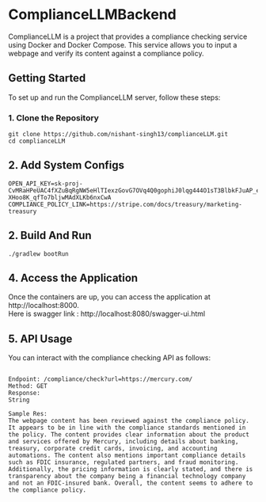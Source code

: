 # ComplianceLLMBackend

ComplianceLLM is a project that provides a compliance checking service using Docker and Docker Compose. This service allows you to input a webpage and verify its content against a compliance policy.

## Getting Started

To set up and run the ComplianceLLM server, follow these steps:

### 1. Clone the Repository

```console
git clone https://github.com/nishant-singh13/complianceLLM.git
cd complianceLLM 
```
## 2. Add System Configs
```console
OPEN_API_KEY=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
COMPLIANCE_POLICY_LINK=https://stripe.com/docs/treasury/marketing-treasury
```

## 2. Build And Run
```console
./gradlew bootRun
```

## 4. Access the Application
Once the containers are up, you can access the application at http://localhost:8000.\
Here is swagger link : http://localhost:8080/swagger-ui.html

## 5. API Usage
You can interact with the compliance checking API as follows:
```console

Endpoint: /compliance/check?url=https://mercury.com/
Method: GET
Response:
String

Sample Res: 
The webpage content has been reviewed against the compliance policy. It appears to be in line with the compliance standards mentioned in the policy. The content provides clear information about the product and services offered by Mercury, including details about banking, treasury, corporate credit cards, invoicing, and accounting automations. The content also mentions important compliance details such as FDIC insurance, regulated partners, and fraud monitoring. Additionally, the pricing information is clearly stated, and there is transparency about the company being a financial technology company and not an FDIC-insured bank. Overall, the content seems to adhere to the compliance policy.
```
